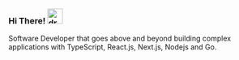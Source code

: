 ### Hi There! <img src="https://raw.githubusercontent.com/MartinHeinz/MartinHeinz/master/wave.gif" alt="drawing" width="30"/>

Software Developer that goes above and beyond building complex applications with TypeScript, React.js, Next.js, Nodejs and Go.
